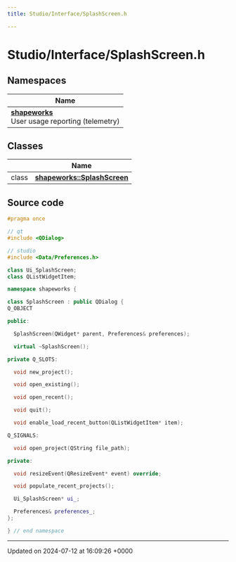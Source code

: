 ```yaml
---
title: Studio/Interface/SplashScreen.h

---
```


# Studio/Interface/SplashScreen.h



## Namespaces

| Name           |
| -------------- |
| **[shapeworks](../Namespaces/namespaceshapeworks.md)** <br>User usage reporting (telemetry)  |

## Classes

|                | Name           |
| -------------- | -------------- |
| class | **[shapeworks::SplashScreen](../Classes/classshapeworks_1_1SplashScreen.md)**  |




## Source code

```cpp
#pragma once

// qt
#include <QDialog>

// studio
#include <Data/Preferences.h>

class Ui_SplashScreen;
class QListWidgetItem;

namespace shapeworks {

class SplashScreen : public QDialog {
Q_OBJECT

public:

  SplashScreen(QWidget* parent, Preferences& preferences);

  virtual ~SplashScreen();

private Q_SLOTS:

  void new_project();

  void open_existing();

  void open_recent();

  void quit();

  void enable_load_recent_button(QListWidgetItem* item);

Q_SIGNALS:

  void open_project(QString file_path);

private:

  void resizeEvent(QResizeEvent* event) override;

  void populate_recent_projects();

  Ui_SplashScreen* ui_;

  Preferences& preferences_;
};

} // end namespace
```


-------------------------------

Updated on 2024-07-12 at 16:09:26 +0000
